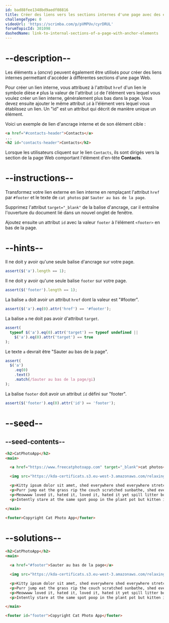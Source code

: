 ```yaml
---
id: bad88fee1348bd9aedf08816
title: Créer des liens vers les sections internes d'une page avec des éléments d'ancrage
challengeType: 0
videoUrl: 'https://scrimba.com/p/pVMPUv/cyrDRUL'
forumTopicId: 301098
dashedName: link-to-internal-sections-of-a-page-with-anchor-elements
---
```


# --description--

Les éléments `a` (*ancre*) peuvent également être utilisés pour créer des liens internes permettant d'accéder à différentes sections d'une page Web.

Pour créer un lien interne, vous attribuez à l'attribut `href` d'un lien le symbole dièse `#` plus la valeur de l'attribut `id` de l'élément vers lequel vous voulez créer un lien interne, généralement plus bas dans la page. Vous devez ensuite ajouter le même attribut `id` à l'élément vers lequel vous établissez un lien. Un "id" est un attribut qui décrit de manière unique un élément.

Voici un exemple de lien d'ancrage interne et de son élément cible :

```html
<a href="#contacts-header">Contacts</a>
...
<h2 id="contacts-header">Contacts</h2>
```

Lorsque les utilisateurs cliquent sur le lien `Contacts`, ils sont dirigés vers la section de la page Web comportant l'élément d'en-tête **Contacts**.

# --instructions--

Transformez votre lien externe en lien interne en remplaçant l'attribut `href` par `#footer` et le texte de `cat photos` par `Sauter au bas de la page`.

Supprimez l'attribut `target="_blank"` de la balise d'ancrage, car il entraîne l'ouverture du document lié dans un nouvel onglet de fenêtre.

Ajoutez ensuite un attribut `id` avec la valeur `footer` à l'élément `<footer>` en bas de la page.

# --hints--

Il ne doit y avoir qu'une seule balise d'ancrage sur votre page.

```js
assert($('a').length == 1);
```

Il ne doit y avoir qu'une seule balise `footer` sur votre page.

```js
assert($('footer').length == 1);
```

La balise `a` doit avoir un attribut `href` dont la valeur est "#footer".

```js
assert($('a').eq(0).attr('href') == '#footer');
```

La balise `a` ne doit pas avoir d'attribut `target`.

```js
assert(
  typeof $('a').eq(0).attr('target') == typeof undefined ||
    $('a').eq(0).attr('target') == true
);
```

Le texte `a` devrait être "Sauter au bas de la page".

```js
assert(
  $('a')
    .eq(0)
    .text()
    .match(/Sauter au bas de la page/gi)
);
```

La balise `footer` doit avoir un attribut `id` défini sur "footer".

```js
assert($('footer').eq(0).attr('id') == 'footer');
```

# --seed--

## --seed-contents--

```html
<h2>CatPhotoApp</h2>
<main>

  <a href="https://www.freecatphotoapp.com" target="_blank">cat photos</a>

  <img src="https://kda-certificats.s3.eu-west-3.amazonaws.com/relaxing_cat_4b5892f189.jpg?7969519" alt="Un joli chat orange couché sur le dos.">

  <p>Kitty ipsum dolor sit amet, shed everywhere shed everywhere stretching attack your ankles chase the red dot, hairball run catnip eat the grass sniff. Purr jump eat the grass rip the couch scratched sunbathe, shed everywhere rip the couch sleep in the sink fluffy fur catnip scratched. Kitty ipsum dolor sit amet, shed everywhere shed everywhere stretching attack your ankles chase the red dot, hairball run catnip eat the grass sniff.</p>
  <p>Purr jump eat the grass rip the couch scratched sunbathe, shed everywhere rip the couch sleep in the sink fluffy fur catnip scratched. Kitty ipsum dolor sit amet, shed everywhere shed everywhere stretching attack your ankles chase the red dot, hairball run catnip eat the grass sniff. Purr jump eat the grass rip the couch scratched sunbathe, shed everywhere rip the couch sleep in the sink fluffy fur catnip scratched.</p>
  <p>Meowwww loved it, hated it, loved it, hated it yet spill litter box, scratch at owner, destroy all furniture, especially couch or lay on arms while you're using the keyboard. Missing until dinner time toy mouse squeak roll over. With tail in the air lounge in doorway. Man running from cops stops to pet cats, goes to jail.</p>
  <p>Intently stare at the same spot poop in the plant pot but kitten is playing with dead mouse. Get video posted to internet for chasing red dot leave fur on owners clothes meow to be let out and mesmerizing birds leave fur on owners clothes or favor packaging over toy so purr for no reason. Meow to be let out play time intently sniff hand run outside as soon as door open yet destroy couch.</p>

</main>

<footer>Copyright Cat Photo App</footer>
```

# --solutions--

```html
<h2>CatPhotoApp</h2>
<main>

  <a href="#footer">Sauter au bas de la page</a>

  <img src="https://kda-certificats.s3.eu-west-3.amazonaws.com/relaxing_cat_4b5892f189.jpg?7969519" alt="Un joli chat orange couché sur le dos.">

  <p>Kitty ipsum dolor sit amet, shed everywhere shed everywhere stretching attack your ankles chase the red dot, hairball run catnip eat the grass sniff. Purr jump eat the grass rip the couch scratched sunbathe, shed everywhere rip the couch sleep in the sink fluffy fur catnip scratched. Kitty ipsum dolor sit amet, shed everywhere shed everywhere stretching attack your ankles chase the red dot, hairball run catnip eat the grass sniff.</p>
  <p>Purr jump eat the grass rip the couch scratched sunbathe, shed everywhere rip the couch sleep in the sink fluffy fur catnip scratched. Kitty ipsum dolor sit amet, shed everywhere shed everywhere stretching attack your ankles chase the red dot, hairball run catnip eat the grass sniff. Purr jump eat the grass rip the couch scratched sunbathe, shed everywhere rip the couch sleep in the sink fluffy fur catnip scratched.</p>
  <p>Meowwww loved it, hated it, loved it, hated it yet spill litter box, scratch at owner, destroy all furniture, especially couch or lay on arms while you're using the keyboard. Missing until dinner time toy mouse squeak roll over. With tail in the air lounge in doorway. Man running from cops stops to pet cats, goes to jail.</p>
  <p>Intently stare at the same spot poop in the plant pot but kitten is playing with dead mouse. Get video posted to internet for chasing red dot leave fur on owners clothes meow to be let out and mesmerizing birds leave fur on owners clothes or favor packaging over toy so purr for no reason. Meow to be let out play time intently sniff hand run outside as soon as door open yet destroy couch.</p>

</main>

<footer id="footer">Copyright Cat Photo App</footer>
```
